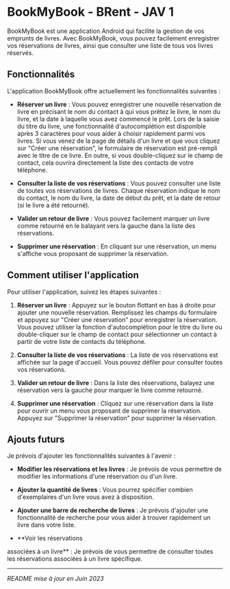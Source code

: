 # BookMyBook - BRent - JAV 1

BookMyBook est une application Android qui facilite la gestion de vos emprunts de livres. Avec BookMyBook, vous pouvez facilement enregistrer vos réservations de livres, ainsi que consulter une liste de tous vos livres réservés.

## Fonctionnalités

L'application BookMyBook offre actuellement les fonctionnalités suivantes :

- **Réserver un livre** : Vous pouvez enregistrer une nouvelle réservation de livre en précisant le nom du contact à qui vous prêtez le livre, le nom du livre, et la date à laquelle vous avez commencé le prêt. Lors de la saisie du titre du livre, une fonctionnalité d'autocomplétion est disponible après 3 caractères pour vous aider à choisir rapidement parmi vos livres. Si vous venez de la page de détails d'un livre et que vous cliquez sur "Créer une réservation", le formulaire de réservation est pré-rempli avec le titre de ce livre. En outre, si vous double-cliquez sur le champ de contact, cela ouvrira directement la liste des contacts de votre téléphone.

- **Consulter la liste de vos réservations** : Vous pouvez consulter une liste de toutes vos réservations de livres. Chaque réservation indique le nom du contact, le nom du livre, la date de début du prêt, et la date de retour (si le livre a été retourné).

- **Valider un retour de livre** : Vous pouvez facilement marquer un livre comme retourné en le balayant vers la gauche dans la liste des réservations.

- **Supprimer une réservation** : En cliquant sur une réservation, un menu s'affiche vous proposant de supprimer la réservation.

## Comment utiliser l'application

Pour utiliser l'application, suivez les étapes suivantes :

1. **Réserver un livre** : Appuyez sur le bouton flottant en bas à droite pour ajouter une nouvelle réservation. Remplissez les champs du formulaire et appuyez sur "Créer une réservation" pour enregistrer la réservation. Vous pouvez utiliser la fonction d'autocomplétion pour le titre du livre ou double-cliquer sur le champ de contact pour sélectionner un contact à partir de votre liste de contacts du téléphone.

2. **Consulter la liste de vos réservations** : La liste de vos réservations est affichée sur la page d'accueil. Vous pouvez défiler pour consulter toutes vos réservations.

3. **Valider un retour de livre** : Dans la liste des réservations, balayez une réservation vers la gauche pour marquer le livre comme retourné.

4. **Supprimer une réservation** : Cliquez sur une réservation dans la liste pour ouvrir un menu vous proposant de supprimer la réservation. Appuyez sur "Supprimer la réservation" pour supprimer la réservation.

## Ajouts futurs

Je prévois d'ajouter les fonctionnalités suivantes à l'avenir :

- **Modifier les réservations et les livres** : Je prévois de vous permettre de modifier les informations d'une réservation ou d'un livre.

- **Ajouter la quantité de livres** : Vous pourrez spécifier combien d'exemplaires d'un livre vous avez à disposition.

- **Ajouter une barre de recherche de livres** : Je prévois d'ajouter une fonctionnalité de recherche pour vous aider à trouver rapidement un livre dans votre liste.

- **Voir les réservations

 associées à un livre** : Je prévois de vous permettre de consulter toutes les réservations associées à un livre spécifique.

---

*README mise à jour en Juin 2023*
